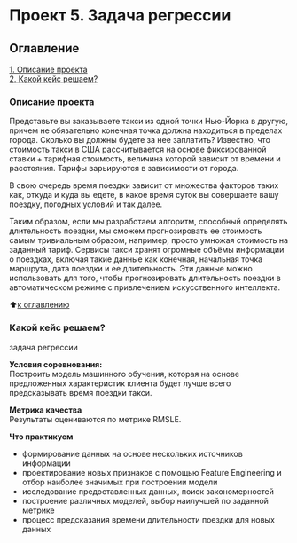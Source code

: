 # Проект 5. Задача регрессии

## Оглавление  
[1. Описание проекта](https://github.com/Victover/ds_projects/blob/main/project_1a/readme.md#Описание-проекта)  
[2. Какой кейс решаем?](https://github.com/Victover/ds_projects/blob/main/project_1a/readme.md#Какой-кейс-решаем)  


### Описание проекта    
Представьте вы заказываете такси из одной точки Нью-Йорка в другую, причем не обязательно конечная точка должна находиться в пределах города. Сколько вы должны будете за нее заплатить? Известно, что стоимость такси в США  рассчитывается на основе фиксированной ставки + тарифная стоимость, величина которой зависит от времени и расстояния. Тарифы варьируются в зависимости от города.

В свою очередь время поездки зависит от множества факторов таких как, откуда и куда вы едете, в какое время суток вы совершаете вашу поездку, погодных условий и так далее. 

Таким образом, если мы разработаем алгоритм, способный определять длительность поездки, мы сможем прогнозировать ее стоимость самым тривиальным образом, например, просто умножая стоимость на заданный тариф. 
Сервисы такси хранят огромные объёмы информации о поездках, включая такие данные как конечная, начальная точка маршрута, дата поездки и ее длительность. Эти данные можно использовать для того, чтобы прогнозировать длительность поездки в автоматическом режиме с привлечением искусственного интеллекта.

:arrow_up:[к оглавлению](_)


### Какой кейс решаем?    
задача регрессии

**Условия соревнования:**  
Построить модель машинного обучения, которая на основе предложенных характеристик клиента будет лучше всего предсказывать время поездки такси. 

**Метрика качества**     
Результаты оцениваются по метрике RMSLE.

**Что практикуем**     
- формирование данных на основе нескольких источников информации
- проектирование новых признаков с помощью Feature Engineering и отбор наиболее значимых при построении модели
- исследование предоставленных данных, поиск закономерностей
- построение различных моделей, выбор наилучшей по заданной метрике
- процесс предсказания времени длительности поездки для новых данных

